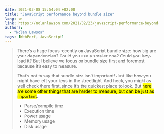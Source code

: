 ```yaml
---
date: 2021-03-08 15:54:04 +02:00
title: "JavaScript performance beyond bundle size"
lang: en
link: https://nolanlawson.com/2021/02/23/javascript-performance-beyond-bundle-size/
authors:
  - "Nolan Lawson"
tags: [WebPerf, JavaScript]
---
```


> There’s a huge focus recently on JavaScript bundle size: how big are your dependencies? Could you use a smaller one? Could you lazy-load it? But I believe we focus on bundle size first and foremost because it’s easy to measure.
>
> That’s not to say that bundle size isn’t important! Just like how you might have left your keys in the streetlight. And heck, you might as well check there first, since it’s the quickest place to look. But <mark>here are some other things that are harder to measure, but can be just as important</mark>:
>
> - Parse/compile time
> - Execution time
> - Power usage
> - Memory usage
> - Disk usage
